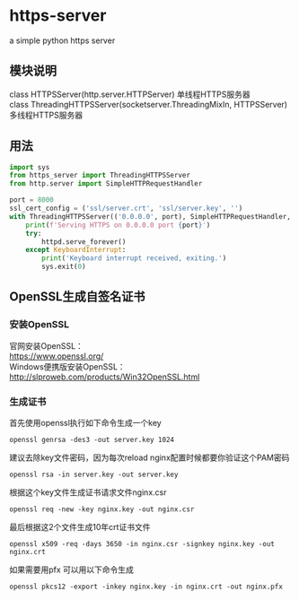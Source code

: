 # https-server
a simple python https server

## 模块说明
class HTTPSServer(http.server.HTTPServer) 单线程HTTPS服务器 <br>
class ThreadingHTTPSServer(socketserver.ThreadingMixIn, HTTPSServer) 多线程HTTPS服务器
<br>
## 用法
```python
import sys
from https_server import ThreadingHTTPSServer
from http.server import SimpleHTTPRequestHandler

port = 8000
ssl_cert_config = ('ssl/server.crt', 'ssl/server.key', '')
with ThreadingHTTPSServer(('0.0.0.0', port), SimpleHTTPRequestHandler, *ssl_cert_config) as httpd:
    print(f'Serving HTTPS on 0.0.0.0 port {port}')
    try:
        httpd.serve_forever()
    except KeyboardInterrupt:
        print('Keyboard interrupt received, exiting.')
        sys.exit(0)
```

## OpenSSL生成自签名证书
### 安装OpenSSL
官网安装OpenSSL：
<br>
https://www.openssl.org/
<br>
Windows便携版安装OpenSSL：
<br>
http://slproweb.com/products/Win32OpenSSL.html
<br>
### 生成证书
首先使用openssl执行如下命令生成一个key
```commandline
openssl genrsa -des3 -out server.key 1024
```

建议去除key文件密码，因为每次reload nginx配置时候都要你验证这个PAM密码
```commandline
openssl rsa -in server.key -out server.key
```

根据这个key文件生成证书请求文件nginx.csr
```commandline
openssl req -new -key nginx.key -out nginx.csr
```

最后根据这2个文件生成10年crt证书文件
```commandline
openssl x509 -req -days 3650 -in nginx.csr -signkey nginx.key -out nginx.crt
```

如果需要用pfx 可以用以下命令生成
```commandline
openssl pkcs12 -export -inkey nginx.key -in nginx.crt -out nginx.pfx
```